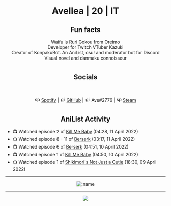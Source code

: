 <h1 align="center">
Avellea | 20 | IT
</h1>



<h2 align="center">
Fun facts
</h2>

<p align="center">
Waifu is Ruri Gokou from Oreimo<br>
Developer for Twitch VTuber Kazuki<br>
Creator of KonpakuBot. An AniList, osu! and moderator bot for Discord<br>
Visual novel and danmaku connoisseur
</p>

<h1>
<h2 align="center">Socials</h2>
<br>
<p align="center">
<img src="https://open.scdn.co/cdn/images/favicon.5cb2bd30.ico" alt="spotify logo" width="16"> <a href="https://open.spotify.com/user/2r8tkjt7qlh7uo7k06z43t63a">Spotify</a> | <img src="https://github.com/fluidicon.png" alt="github logo" width="16"> <a href="https://github.com/Avellea">GitHub</a> | <img src="https://i.imgur.com/ywxedYu.png" alt="github logo" width="16"> Ave#2776 | <img src="https://store.steampowered.com/favicon.ico" alt="spotify logo" width="16"> <a href="https://steamcommunity.com/id/Avellea/">Steam</a>
</p>
<h1>

<h2 align="center">AniList Activity</h2>

<!-- ANILIST_ACTIVITY:start -->

-   📺 Watched episode 2 of [Kill Me Baby](https://anilist.co/anime/11079) (04:28, 11 April 2022)
-   📺 Watched episode 8 - 11 of [Berserk](https://anilist.co/anime/33) (03:17, 11 April 2022)
-   📺 Watched episode 6 of [Berserk](https://anilist.co/anime/33) (04:51, 10 April 2022)
-   📺 Watched episode 1 of [Kill Me Baby](https://anilist.co/anime/11079) (04:50, 10 April 2022)
-   📺 Watched episode 1 of [Shikimori's Not Just a Cutie](https://anilist.co/anime/127911) (18:30, 09 April 2022)

<!-- ANILIST_ACTIVITY:end -->


---
  
<p align="center">
<img src="https://count.getloli.com/get/@avellea?theme=rule34" alt=":name" />
<p>
  
---



<p align="center">
<img src="https://i.pinimg.com/originals/5f/95/04/5f9504eb5a7d27ec7a6121b9e9aa48b3.gif">
<p>
